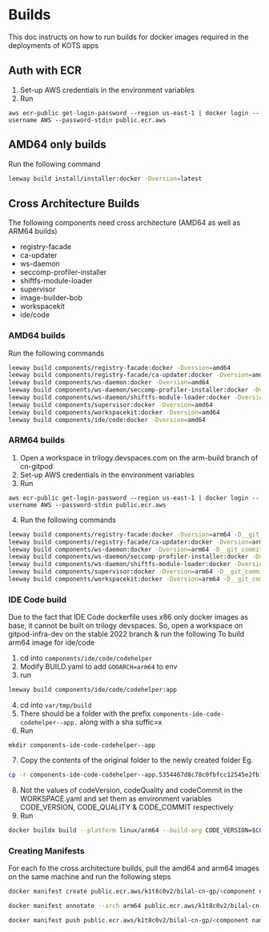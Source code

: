 # Builds

This doc instructs on how to run builds for docker images required in the deployments of KOTS apps
## Auth with ECR
1. Set-up AWS credentials in the environment variables
2. Run
```
aws ecr-public get-login-password --region us-east-1 | docker login --username AWS --password-stdin public.ecr.aws
```

## AMD64 only builds
Run the following command

```bash
leeway build install/installer:docker -Dversion=latest
```

## Cross Architecture Builds
The following components need cross architecture (AMD64 as well as ARM64 builds)
- registry-facade
- ca-updater
- ws-daemon
- seccomp-profiler-installer
- shiftfs-module-loader
- supervisor
- image-builder-bob
- workspacekit
- ide/code

### AMD64 builds
Run the following commands

```bash
leeway build components/registry-facade:docker -Dversion=amd64
leeway build components/registry-facade/ca-updater:docker -Dversion=amd64
leeway build components/ws-daemon:docker -Dversion=amd64
leeway build components/ws-daemon/seccomp-profiler-installer:docker -Dversion=amd64
leeway build components/ws-daemon/shiftfs-module-loader:docker -Dversion=amd64
leeway build components/supervisor:docker -Dversion=amd64
leeway build components/workspacekit:docker -Dversion=amd64
leeway build components/ide/code:docker -Dversion=amd64
```

### ARM64 builds
1. Open a workspace in trilogy.devspaces.com on the arm-build branch of cn-gitpod
2. Set-up AWS credentials in the environment variables
3. Run
```
aws ecr-public get-login-password --region us-east-1 | docker login --username AWS --password-stdin public.ecr.aws
```
4. Run the following commands
```bash
leeway build components/registry-facade:docker -Dversion=arm64 -D__git_commit=<current commit-sha>
leeway build components/registry-facade/ca-updater:docker -Dversion=arm64 -D__git_commit=<current commit-sha>
leeway build components/ws-daemon:docker -Dversion=arm64 -D__git_commit=<current commit-sha>
leeway build components/ws-daemon/seccomp-profiler-installer:docker -Dversion=arm64 -D__git_commit=<current commit-sha>
leeway build components/ws-daemon/shiftfs-module-loader:docker -Dversion=arm64 -D__git_commit=<current commit-sha>
leeway build components/supervisor:docker -Dversion=arm64 -D__git_commit=<current commit-sha>
leeway build components/workspacekit:docker -Dversion=arm64 -D__git_commit=<current commit-sha>
```

### IDE Code build
Due to the fact that IDE Code dockerfile uses x86 only docker images as base, it cannot be built on trilogy devspaces. So, open a workspace on gitpod-infra-dev on the stable 2022 branch & run the following
To build arm64 image for ide/code
1. cd into `components/ide/code/codehelper`
2. Modify BUILD.yaml to add `GOOARCH=arm64` to env
3. run
```bash
leeway build components/ide/code/codehelper:app
```
4. cd into `var/tmp/build`
5. There should be a folder with the prefix `components-ide-code-codehelper--app.` along with a sha suffic=x
6. Run
```
mkdir components-ide-code-codehelper--app
```
7. Copy the contents of the original folder to the newly created folder
Eg.
```bash
cp -r components-ide-code-codehelper--app.5354467d8c78c0fbfcc12545e2fb154363a44dcc/* components-ide-code-codehelper--app/.
```
8. Not the values of codeVersion, codeQuality and codeCommit in the WORKSPACE.yaml and set them as environment variables CODE_VERSION, CODE_QUALITY & CODE_COMMIT respectively
9. Run
```bash
docker buildx build --platform linux/arm64 --build-arg CODE_VERSION=$CODE_VERSION --build-arg CODE_QUALITY=$CODE_QUALITY --build-arg CODE_COMMIT=$CODE_COMMIT -f /workspace/gitpod/components/ide/code/leeway.Dockerfile -t public.ecr.aws/k1t8c0v2/bilal-cn-gp/ide/code:arm64
```

### Creating Manifests
For each fo the cross architecture builds, pull the amd64 and arm64 images on the same machine and run the following steps
```bash
docker manifest create public.ecr.aws/k1t8c0v2/bilal-cn-gp/<component name> public.ecr.aws/k1t8c0v2/bilal-cn-gp/<component name>:amd64 public.ecr.aws/k1t8c0v2/bilal-cn-gp/<component name>:arm64

docker manifest annotate --arch arm64 public.ecr.aws/k1t8c0v2/bilal-cn-gp/<component name>:arm64

docker manifest push public.ecr.aws/k1t8c0v2/bilal-cn-gp/<component name>
```
